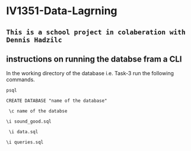 # IV1351-Data-Lagrning

## `This is a school project in colaberation with Dennis Hadzilc`


## instructions on running the databse fram a CLI

In the working directory of the database i.e. Task-3 
run the following commands.

 ```
psql
```
 ```
CREATE DATABASE "name of the database"
```
```
 \c name of the databse
 ```
```
\i sound_good.sql
```
```
 \i data.sql
 ```

 ```
 \i queries.sql
 ```
